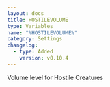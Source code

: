 ```yaml
---
layout: docs
title: HOSTILEVOLUME
type: Variables
name: "%HOSTILEVOLUME%"
category: Settings
changelog:
  - type: Added
    version: v0.10.4
---
```

Volume level for Hostile Creatures
